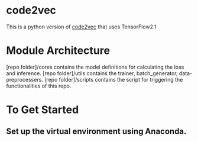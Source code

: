 # code2vec
This is a python version of [code2vec](https://arxiv.org/pdf/1803.09473.pdf) that uses TensorFlow2.1 

# Module Architecture

[repo folder]/cores contains the model definitions for calculating the loss and inference.
[repo folder]/utils contains the trainer, batch_generator, data-preprocessers.
[repo folder]/scripts contains the script for triggering the functionalities of this repo. 


# To Get Started

## Set up the virtual environment using Anaconda.